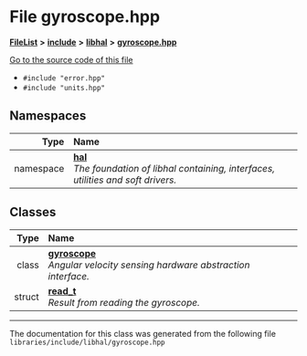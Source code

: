 

# File gyroscope.hpp



[**FileList**](files.md) **>** [**include**](dir_cba0faac6e93618a6e2539705915bd70.md) **>** [**libhal**](dir_c21661262b37aa135a14febc024e67d7.md) **>** [**gyroscope.hpp**](gyroscope_8hpp.md)

[Go to the source code of this file](gyroscope_8hpp_source.md)



* `#include "error.hpp"`
* `#include "units.hpp"`













## Namespaces

| Type | Name |
| ---: | :--- |
| namespace | [**hal**](namespacehal.md) <br>_The foundation of libhal containing, interfaces, utilities and soft drivers._  |


## Classes

| Type | Name |
| ---: | :--- |
| class | [**gyroscope**](classhal_1_1gyroscope.md) <br>_Angular velocity sensing hardware abstraction interface._  |
| struct | [**read\_t**](structhal_1_1gyroscope_1_1read__t.md) <br>_Result from reading the gyroscope._  |



















































------------------------------
The documentation for this class was generated from the following file `libraries/include/libhal/gyroscope.hpp`

